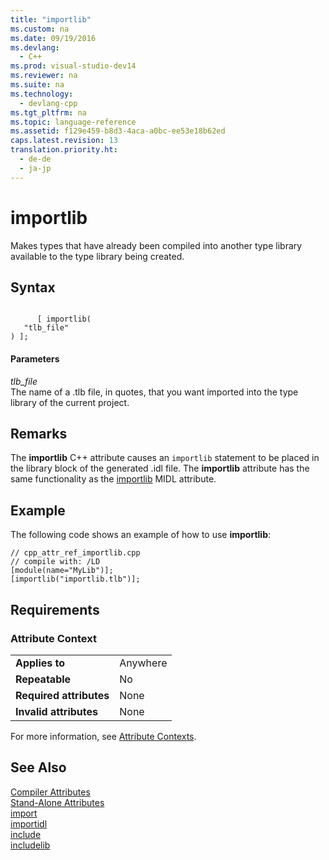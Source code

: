 ```yaml
---
title: "importlib"
ms.custom: na
ms.date: 09/19/2016
ms.devlang: 
  - C++
ms.prod: visual-studio-dev14
ms.reviewer: na
ms.suite: na
ms.technology: 
  - devlang-cpp
ms.tgt_pltfrm: na
ms.topic: language-reference
ms.assetid: f129e459-b8d3-4aca-a0bc-ee53e18b62ed
caps.latest.revision: 13
translation.priority.ht: 
  - de-de
  - ja-jp
---
```

# importlib
Makes types that have already been compiled into another type library available to the type library being created.  
  
## Syntax  
  
```  
  
      [ importlib(  
   "tlb_file"  
) ];  
```  
  
#### Parameters  
 *tlb_file*  
 The name of a .tlb file, in quotes, that you want imported into the type library of the current project.  
  
## Remarks  
 The **importlib** C++ attribute causes an `importlib` statement to be placed in the library block of the generated .idl file. The **importlib** attribute has the same functionality as the [importlib](http://msdn.microsoft.com/library/windows/desktop/aa367050) MIDL attribute.  
  
## Example  
 The following code shows an example of how to use **importlib**:  
  
```  
// cpp_attr_ref_importlib.cpp  
// compile with: /LD  
[module(name="MyLib")];  
[importlib("importlib.tlb")];  
```  
  
## Requirements  
  
### Attribute Context  
  
|||  
|-|-|  
|**Applies to**|Anywhere|  
|**Repeatable**|No|  
|**Required attributes**|None|  
|**Invalid attributes**|None|  
  
 For more information, see [Attribute Contexts](../vs140/Attribute-Contexts.md).  
  
## See Also  
 [Compiler Attributes](../vs140/Compiler-Attributes.md)   
 [Stand-Alone Attributes](../vs140/Stand-Alone-Attributes.md)   
 [import](../vs140/import.md)   
 [importidl](../vs140/importidl.md)   
 [include](../vs140/include--C---.md)   
 [includelib](../vs140/includelib--C---.md)